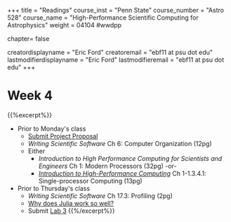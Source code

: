 +++
title = "Readings"
course_inst = "Penn State"
course_number = "Astro 528"
course_name = "High-Performance Scientific Computing for Astrophysics"
weight = 04104  #wwdpp

chapter= false

creatordisplayname = "Eric Ford"
creatoremail = "ebf11 at psu dot edu"
lastmodifierdisplayname = "Eric Ford"
lastmodifieremail = "ebf11 at psu dot edu"
+++


# Week 4
{{%excerpt%}}
- Prior to Monday's class
   + [Submit Project Proposal](/lessons/week4/project)
   + _Writing Scientific Software_ Ch 6: Computer Organization (12pg)
   +  Either
      + _Introduction to High Performance Computing for Scientists and Engineers_ Ch 1: Modern Processors (32pg) -or-
      + [_Introduction to High-Performance Computing_](http://dx.doi.org/10.5281/zenodo.49897) Ch 1-1.3.4.1: Single-processor Computing (13pg)
- Prior to Thursday's class
   + _Writing Scientific Software_ Ch 17.3: Profiling (2pg)
   + [Why does Julia work so well?](http://ucidatascienceinitiative.github.io/IntroToJulia/Html/WhyJulia)
   + Submit [Lab 3](labs/lab3/)
{{%/excerpt%}}
